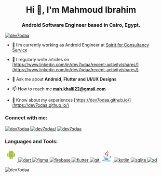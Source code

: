 <h1 align="center">Hi 👋, I'm Mahmoud Ibrahim</h1>
<h3 align="center">Android Software Engineer based in Cairo, Egypt.</h3>

<p align="left"> <a href="https://twitter.com/dev7odaa" target="blank"><img src="https://img.shields.io/twitter/follow/dev7odaa?logo=twitter&style=for-the-badge" alt="dev7odaa" /></a> </p>

- 🔭 I’m currently working as Android Engineer at [Spirit for Consultancy Service](http://spirit-co.com/)

- 📝 I regularly write articles on [https://www.linkedin.com/in/dev7odaa/recent-activity/shares/](https://www.linkedin.com/in/dev7odaa/recent-activity/shares/)

- 💬 Ask me about **Android, Flutter and UI/UX Designs**

- 📫 How to reach me **mah.khalil22@gmail.com**

- 📄 Know about my experiences [https://dev7odaa.github.io/](https://dev7odaa.github.io/)

<h3 align="left">Connect with me:</h3>
<p align="left">
<a href="https://twitter.com/dev7odaa" target="blank"><img align="center" src="https://raw.githubusercontent.com/rahuldkjain/github-profile-readme-generator/master/src/images/icons/Social/twitter.svg" alt="dev7odaa" height="30" width="40" /></a>
<a href="https://linkedin.com/in/dev7odaa/" target="blank"><img align="center" src="https://raw.githubusercontent.com/rahuldkjain/github-profile-readme-generator/master/src/images/icons/Social/linked-in-alt.svg" alt="dev7odaa/" height="30" width="40" /></a>
<a href="https://www.behance.net/dev7odaa" target="blank"><img align="center" src="https://raw.githubusercontent.com/rahuldkjain/github-profile-readme-generator/master/src/images/icons/Social/behance.svg" alt="dev7odaa" height="30" width="40" /></a>
</p>

<h3 align="left">Languages and Tools:</h3>
<p align="left"> <a href="https://developer.android.com" target="_blank" rel="noreferrer"> <img src="https://raw.githubusercontent.com/devicons/devicon/master/icons/android/android-original-wordmark.svg" alt="android" width="40" height="40"/> </a> <a href="https://dart.dev" target="_blank" rel="noreferrer"> <img src="https://www.vectorlogo.zone/logos/dartlang/dartlang-icon.svg" alt="dart" width="40" height="40"/> </a> <a href="https://www.figma.com/" target="_blank" rel="noreferrer"> <img src="https://www.vectorlogo.zone/logos/figma/figma-icon.svg" alt="figma" width="40" height="40"/> </a> <a href="https://firebase.google.com/" target="_blank" rel="noreferrer"> <img src="https://www.vectorlogo.zone/logos/firebase/firebase-icon.svg" alt="firebase" width="40" height="40"/> </a> <a href="https://flutter.dev" target="_blank" rel="noreferrer"> <img src="https://www.vectorlogo.zone/logos/flutterio/flutterio-icon.svg" alt="flutter" width="40" height="40"/> </a> <a href="https://git-scm.com/" target="_blank" rel="noreferrer"> <img src="https://www.vectorlogo.zone/logos/git-scm/git-scm-icon.svg" alt="git" width="40" height="40"/> </a> <a href="https://www.java.com" target="_blank" rel="noreferrer"> <img src="https://raw.githubusercontent.com/devicons/devicon/master/icons/java/java-original.svg" alt="java" width="40" height="40"/> </a> <a href="https://kotlinlang.org" target="_blank" rel="noreferrer"> <img src="https://www.vectorlogo.zone/logos/kotlinlang/kotlinlang-icon.svg" alt="kotlin" width="40" height="40"/> </a> <a href="https://www.sqlite.org/" target="_blank" rel="noreferrer"> <img src="https://www.vectorlogo.zone/logos/sqlite/sqlite-icon.svg" alt="sqlite" width="40" height="40"/> </a> <a href="https://www.adobe.com/products/xd.html" target="_blank" rel="noreferrer"> <img src="https://cdn.worldvectorlogo.com/logos/adobe-xd.svg" alt="xd" width="40" height="40"/> </a> </p>

<p><img align="center" src="https://github-readme-stats.vercel.app/api/top-langs?username=dev7odaa&show_icons=true&locale=en&layout=compact" alt="dev7odaa" /></p>
